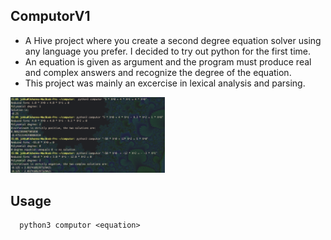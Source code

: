 ## ComputorV1

- A Hive project where you create a second degree equation solver using any language you prefer. I decided to try out python for the first time.
- An equation is given as argument and the program must produce real and complex answers and recognize the degree of the equation.
- This project was mainly an excercise in lexical analysis and parsing.

<p align="left">
  <img src="https://github.com/jhakonie/ComputorV1/blob/main/computorV1.png" width="49%" height="45%">
</p>

## Usage
```
  python3 computor <equation>
```

